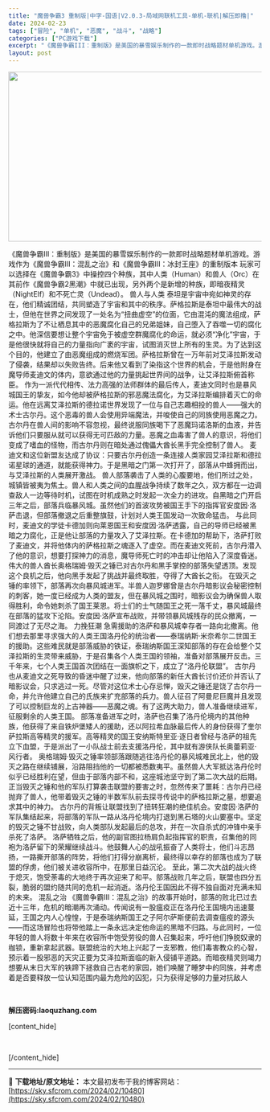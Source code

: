 ```yaml
---
title: "魔兽争霸3 重制版|中字-国语|V2.0.3-局域网联机工具-单机-联机|解压即撸|"
date: 2024-02-23
tags: ["冒险", "单机", "恶魔", "战斗", "战略"]
categories: ["PC游戏下载"]
excerpt: "《魔兽争霸III：重制版》是美国的暴雪娱乐制作的一款即时战略题材单机游戏。游戏作为《魔兽争霸III：混乱之治》和《魔兽争霸III：冰封王座》的重制版本 玩家可以选择在《魔兽争霸3》中操控四个种族，其中人类（Human）和兽人（Orc）在其前作《魔兽争霸2黑潮》中就已出现，另外两个是新增的种族，即暗夜&hellip;"
layout: post
---
```


<img class="aligncenter size-full wp-image-143552" src="https://sky.sfcrom.com/wp-content/uploads/2024/02/2025080404081988.webp" alt="" width="600" height="338" />

《魔兽争霸III：重制版》是美国的暴雪娱乐制作的一款即时战略题材单机游戏。游戏作为《魔兽争霸III：混乱之治》和《魔兽争霸III：冰封王座》的重制版本
玩家可以选择在《魔兽争霸3》中操控四个种族，其中人类（Human）和兽人（Orc）在其前作《魔兽争霸2黑潮》中就已出现，另外两个是新增的种族，即暗夜精灵 （NightElf）和不死亡灵（Undead）。
兽人与人类
泰坦是宇宙中宛如神灵的存在，他们精诚团结，共同塑造了宇宙和其中的秩序。萨格拉斯是泰坦中最伟大的战士，但他在世界之间发现了一处名为“扭曲虚空”的位面，它由混沌的魔法组成，萨格拉斯为了不让栖息其中的恶魔腐化自己的兄弟姐妹，自己堕入了吞噬一切的腐化之中。他深信要想让整个宇宙免于被虚空群魔腐化的命运，就必须“净化”宇宙，于是他很快就将自己的力量指向广袤的宇宙，试图消灭世上所有的生灵。为了达到这个目的，他建立了由恶魔组成的燃烧军团。萨格拉斯曾在一万年前对艾泽拉斯发动了侵袭，结果却以失败告终。后来他又看到了染指这个世界的机会，于是他附身在魔导师麦迪文的体内，意欲通过他的力量挑起世界间的战争，让艾泽拉斯俯首称臣。
作为一派代代相传、法力高强的法师群体的最后传人，麦迪文同时也是暴风城国王的挚友，如今他却被萨格拉斯的邪恶魔法腐化，为艾泽拉斯编排着灭亡的命运。他在远离艾泽拉斯的德拉诺世界发现了一位与自己志趣相投的兽人——强大的术士古尔丹。这个恶毒的兽人会使用异端魔法，并唆使自己的同族使用恶魔之力。古尔丹在兽人间的影响不容忽视，最终说服同族喝下了恶魔玛诺洛斯的血液，并告诉他们只要服从就可以获得无可匹敌的力量。恶魔之血毒害了兽人的意识，将他们变成了嗜血的怪物，而古尔丹则在暗处通过傀儡大酋长黑手完全控制了兽人。
麦迪文和这位新盟友达成了协议：只要古尔丹创造一条连接人类家园艾泽拉斯和德拉诺星球的通道，就能获得神力。于是黑暗之门第一次打开了，部落从中蜂拥而出，与艾泽拉斯的人类展开激战。
兽人部落袭击了人类的心腹要地，他们所过之处，城镇皆被夷为焦土。兽人和人类之间的血腥战争持续了数年之久，双方都在一边调查敌人一边等待时机，试图在时机成熟之时发起一次全力的进攻。自黑暗之门开启三年之后，部落兵临暴风城。虽然他们的首波攻势被国王手下的指挥官安度因·洛萨击退，但部落撤退之后重整旗鼓，计划对人类王国发动一次致命猛击。
与此同时，麦迪文的学徒卡德加则向莱恩国王和安度因·洛萨透露，自己的导师已经被黑暗之力腐化，正是他让部落的力量攻入了艾泽拉斯。在卡德加的帮助下，洛萨打败了麦迪文，并将他体内的萨格拉斯之魂逐入了虚空。而在麦迪文死前，古尔丹潜入了他的意识，想要打探神力的消息，魔导师死亡时的冲击却让他陷入了深度昏迷。
伟大的兽人酋长奥格瑞姆·毁灭之锤已对古尔丹和黑手掌控的部落失望透顶。发现这个良机之后，他向黑手发起了挑战并最终取胜，夺得了大酋长之衔。
在毁灭之锤的率领下，部落再次向暴风城进军。半兽人迦罗娜曾是古尔丹暗影议会秘密控制的刺客，她一度已经成为人类的盟友，但在暴风城之围时，暗影议会为确保兽人取得胜利，命令她刺杀了国王莱恩。将士们的士气随国王之死一落千丈，暴风城最终在部落的猛攻下沦陷。安度因·洛萨宣布战败，并带领暴风城残存的民众撤离，一同渡过了无尽之海。
力挽狂潮
急需援助的洛萨和暴风城幸存者一路向北撤离。他们想去那里寻求强大的人类王国洛丹伦的统治者——泰瑞纳斯·米奈希尔二世国王的援助。这些难民就是部落威胁的铁证，泰瑞纳斯国王深知部落的存在会给整个艾泽拉斯的生灵带来威胁，于是召集各个人类王国的领袖，准备对部落展开反击。三千年来，七个人类王国首次团结在一面旗帜之下，成立了“洛丹伦联盟”。
古尔丹也从麦迪文之死导致的昏迷中醒了过来，他向部落的新任大酋长讨价还价并否认了暗影议会，只求逃过一死。尽管对这位术士心存忌惮，毁灭之锤还是饶了古尔丹一命，并允许他建立自己的氏族来扩充部落的兵力。兽人征召了阿曼尼巨魔并且发现了可以控制巨龙的上古神器——恶魔之魂。有了这两大助力，兽人准备继续进军，征服剩余的人类王国。
部落准备进军之时，洛萨也召集了洛丹伦境内的其他种族，他获得了来自铁炉堡矮人的援助，还以阿拉希血脉最后传人的身份获得了奎尔萨拉斯高等精灵的援军。高等精灵的国王安纳斯特里亚·逐日者曾经与洛萨的祖先立下血盟，于是派出了一小队战士前去支援洛丹伦，其中就有游侠队长奥蕾莉亚·风行者。
奥格瑞姆·毁灭之锤率领部落跟随逃往洛丹伦的暴风城难民北上，他的毁灭之路在继续铺展，沿路阻挡他的一切都被悉数夷平。虽然兽人大军抵达洛丹伦时似乎已经胜利在望，但由于部落内部不和，这座城池坚守到了第二次大战的后期。正当毁灭之锤和他的军队打算袭击联盟的要害之时，忽然传来了噩耗：古尔丹已经抛弃了兽人，他带着毁灭之锤的半数军队前去探寻传说中的萨格拉斯之墓，想要追求其中的神力。
古尔丹的背叛让联盟找到了扭转狂潮的绝佳机会。安度因·洛萨的军队集结起来，将部落的军队一路从洛丹伦境内打退到黑石塔的火山要塞中。坚定的毁灭之锤不甘战败，向人类部队发起最后的总攻，并在一次自杀式的冲锋中亲手杀死了洛萨。
洛萨牺牲之后，他的副官图拉杨肩负起指挥官的职责，召集他的同袍为洛萨留下的荣耀继续战斗。他鼓舞人心的战吼振奋了人类将士，他们斗志昂扬，一路撕开部落的阵势，将他们打得分崩离析，最终得以幸存的部落也成为了联盟的俘虏，他们被关进收容所中，在那里日益沉沦。
至此，第二次大战的战火终于熄灭，饱受荼毒的大地终于再次迎来了和平。部落战败几年之后，联盟也四分五裂，脆弱的盟约随共同的危机一起消逝。洛丹伦王国因此不得不独自面对充满未知的未来。
混乱之治
《魔兽争霸III：混乱之治》的故事开始时，部落的败北已过去近十三年，危机的暗潮再次涌动。传闻说有一股瘟疫正在洛丹伦王国境内迅速蔓延，王国之内人心惶惶，于是泰瑞纳斯国王之子阿尔萨斯便前去调查瘟疫的源头——而这场冒险也将带他踏上一条永远决定他命运的黑暗不归路。与此同时，一位年轻的兽人将数十年来在收容所中饱受劳役的兽人召集起来，呼吁他们挣脱奴隶的枷锁，重新拿起武器。联盟统治的大地上兴起了一支邪教，他们毒害教众的心智，预示着一股邪恶的天灾正要为艾泽拉斯面临的新入侵铺平道路。而暗夜精灵则竭力想要从末日大军的铁蹄下拯救自己古老的家园，她们唤醒了睡梦中的同族，并考虑着是否要释放一位认知范围内最为危险的囚犯，只为获得足够的力量对抗敌人

&nbsp;

<strong>解压密码:laoquzhang.com</strong>

[content_hide]

&nbsp;

[/content_hide]

---
📖 **下载地址/原文地址：** 本文最初发布于我的博客网站：[https://sky.sfcrom.com/2024/02/10480](https://sky.sfcrom.com/2024/02/10480)
